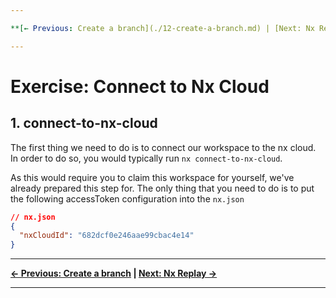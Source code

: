 ```yaml
---

**[← Previous: Create a branch](./12-create-a-branch.md) | [Next: Nx Replay →](./14-distributed-caching.md)**

---
```


# Exercise: Connect to Nx Cloud

## 1. connect-to-nx-cloud

The first thing we need to do is to connect our workspace to the nx cloud.
In order to do so, you would typically run `nx connect-to-nx-cloud`.

As this would require you to claim this workspace for yourself, we've already prepared this step for.
The only thing that you need to do is to put the following accessToken configuration into the `nx.json`

```json
// nx.json
{
  "nxCloudId": "682dcf0e246aae99cbac4e14"
}
```

---

**[← Previous: Create a branch](./12-create-a-branch.md) | [Next: Nx Replay →](./14-distributed-caching.md)**

---
